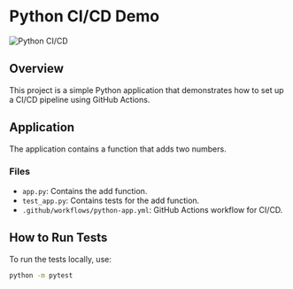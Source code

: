 # Python CI/CD Demo

![Python CI/CD](https://img.shields.io/badge/Python-CI/CD-blue)

## Overview

This project is a simple Python application that demonstrates how to set up a CI/CD pipeline using GitHub Actions.

## Application

The application contains a function that adds two numbers.

### Files

- `app.py`: Contains the add function.
- `test_app.py`: Contains tests for the add function.
- `.github/workflows/python-app.yml`: GitHub Actions workflow for CI/CD.

## How to Run Tests

To run the tests locally, use:

```bash
python -m pytest
